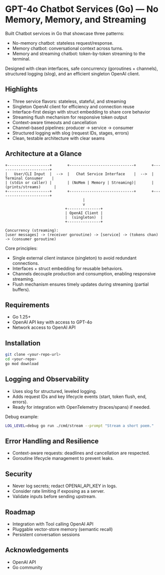 # GPT-4o Chatbot Services (Go) — No Memory, Memory, and Streaming
Built Chatbot services in Go that showcase three patterns:
- No-memory chatbot: stateless request/response.
- Memory chatbot: conversational context across turns.
- Memory and streaming chatbot: token-by-token streaming to the terminal.

Designed with clean interfaces, safe concurrency (goroutines + channels), structured logging (slog), and an efficient singleton OpenAI client.
## Highlights
- Three service flavors: stateless, stateful, and streaming
- Singleton OpenAI client for efficiency and connection reuse
- Interface-first design with struct embedding to share core behavior
- Streaming flush mechanism for responsive token output
- Context-aware timeouts and cancellation
- Channel-based pipelines: producer → service → consumer
- Structured logging with slog (request IDs, stages, errors)
- Clean, testable architecture with clear seams

## Architecture at a Glance
``` text
+-------------------+       +-----------------------------+       +-----------------------+
|   User/CLI Input  |  -->  |   Chat Service Interface    |  -->  |  Terminal Consumer    |
| (stdin or caller) |       | (NoMem | Memory | Streaming)|       | (prints/streams)      |
+-------------------+       +-----------------------------+       +-----------------------+
                                   |
                                   v
                           +---------------+
                           | OpenAI Client |
                           |  (singleton)  |
                           +---------------+

Concurrency (streaming):
[user messages] -> (receiver goroutine) -> [service] -> (tokens chan) -> (consumer goroutine)
```
Core principles:
- Single external client instance (singleton) to avoid redundant connections.
- Interfaces + struct embedding for reusable behaviors.
- Channels decouple production and consumption, enabling responsive streaming.
- Flush mechanism ensures timely updates during streaming (partial buffers).

## Requirements
- Go 1.25+
- OpenAI API key with access to GPT-4o
- Network access to OpenAI API

## Installation
``` bash
git clone <your-repo-url>
cd <your-repo>
go mod download
```
## Logging and Observability
- Uses slog for structured, leveled logging.
- Adds request IDs and key lifecycle events (start, token flush, end, errors).
- Ready for integration with OpenTelemetry (traces/spans) if needed.

Debug example:
``` bash
LOG_LEVEL=debug go run ./cmd/stream --prompt "Stream a short poem."
```
## Error Handling and Resilience
- Context-aware requests: deadlines and cancellation are respected.
- Goroutine lifecycle management to prevent leaks.

## Security
- Never log secrets; redact OPENAI_API_KEY in logs.
- Consider rate limiting if exposing as a server.
- Validate inputs before sending upstream.

## Roadmap
- Integration with Tool calling OpenAI API 
- Pluggable vector-store memory (semantic recall)
- Persistent conversation sessions


## Acknowledgements
- OpenAI API
- Go community
